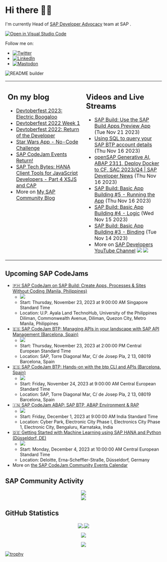 
# Hi there 👋🏼

I'm currently Head of [SAP Developer Advocacy](https://developers.sap.com/developer-advocates.html) team at SAP .

[![Open in Visual Studio Code](https://img.shields.io/badge/Made%20for-VSCode-1f425f.svg)](https://github.dev/jung-thomas/jung-thomas)

Follow me on:
- <a href="https://twitter.com/thomas_jung"><img alt="Twitter" src="https://img.shields.io/badge/thomas_jung-%231DA1F2.svg?style=for-the-badge&logo=Twitter&logoColor=white"/></a>
- <a href="https://www.linkedin.com/in/thomasjungsap/"><img alt="LinkedIn" src="https://img.shields.io/badge/linkedin-%230077B5.svg?style=for-the-badge&logo=linkedin&logoColor=white"/></a>
- <a rel="me" href="https://mastodon.cloud/@thomas_jung"><img alt="Mastodon" src="https://img.shields.io/mastodon/follow/109262551990174478?domain=https%3A%2F%2Fmastodon.cloud%2F&style=social"/></a>

![README builder](https://github.com/jung-thomas/jung-thomas/workflows/README%20builder/badge.svg)

<table><tr><td valign="top" width="50%">
 
## On my blog
- [Devtoberfest 2023: Electric Boogaloo](https://blogs.sap.com/?p=1824721) 
- [Devtoberfest 2022 Week 1](https://blogs.sap.com/?p=1618235) 
- [Devtoberfest 2022: Return of the Developer](https://blogs.sap.com/?p=1598237) 
- [Star Wars App - No-Code Challenge](https://blogs.sap.com/?p=1543686) 
- [SAP CodeJam Events Return!](https://blogs.sap.com/?p=1539697) 
- [SAP Tech Bytes: HANA Client Tools for JavaScript Developers - Part 4 XSJS and CAP](https://blogs.sap.com/?p=1519898) 
- More on [My SAP Community Blog](https://people.sap.com/thomas.jung#content:blogposts)
</td>
  
<td valign="top" width="50%">
  
## Videos and Live Streams
- [SAP Build: Use the SAP Build Apps Preview App](https://www.youtube.com/watch?v=EfoyYcRCGic) (Tue Nov 21 2023)
- [Using SQL to query your SAP BTP account details](https://www.youtube.com/watch?v=wG8Z2pEKc-c) (Thu Nov 16 2023)
- [openSAP Generative AI, ABAP 2311, Deploy Docker to CF, SAC 2023/Q4 | SAP Developer News](https://www.youtube.com/watch?v=fYg6C5tDrvk) (Thu Nov 16 2023)
- [SAP Build: Basic App Building #5 - Running the App](https://www.youtube.com/watch?v=p3siMoWzMKE) (Thu Nov 16 2023)
- [SAP Build: Basic App Building #4 - Logic](https://www.youtube.com/watch?v=hCacZWm9riY) (Wed Nov 15 2023)
- [SAP Build: Basic App Building #3 - Binding](https://www.youtube.com/watch?v=LHbm78pfTU8) (Tue Nov 14 2023)
- More on [SAP Developers YouTube Channel](https://www.youtube.com/channel/UCNfmelKDrvRmjYwSi9yvrMg) ![](https://img.shields.io/youtube/channel/views/UCNfmelKDrvRmjYwSi9yvrMg) ![](https://img.shields.io/youtube/channel/subscribers/UCNfmelKDrvRmjYwSi9yvrMg)
</td></tr></table>

## Upcoming SAP CodeJams
- [🇵🇭 SAP CodeJam on SAP Build: Create Apps, Processes & Sites Without Coding (Manila, Philippines)](https://groups.community.sap.com/t5/sap-codejam/sap-codejam-on-sap-build-create-apps-processes-amp-sites-without-coding/ev-p/292174)
  - <img src="https://groups.community.sap.com/t5/image/serverpage/image-id/46191iC3B486243D3777D9/image-size/thumb/is-moderation-mode/true?v=v2&px=150" />
  - Start: Thursday, November 23, 2023 at 9:00:00 AM Singapore Standard Time
  - Location: U.P. Ayala Land TechnoHub, University of the Philippines Diliman, Commonwealth Avenue, Diliman, Quezon City, Metro Manila, Philippines
- [🇪🇸 SAP CodeJam BTP: Managing APIs in your landscape with SAP API Management (Barcelona, Spain)](https://groups.community.sap.com/t5/sap-codejam/sap-codejam-btp-managing-apis-in-your-landscape-with-sap-api-management/ev-p/292642)
  - <img src="https://groups.community.sap.com/t5/image/serverpage/image-id/46364iF94D9847CC482B68/image-size/thumb?v=v2&px=150" />
  - Start: Thursday, November 23, 2023 at 2:00:00 PM Central European Standard Time
  - Location: SAP, Torre Diagonal Mar, C/ de Josep Pla, 2 13, 08019 Barcelona, Spain
- [🇪🇸 SAP CodeJam BTP: Hands-on with the btp CLI and APIs (Barcelona, Spain)](https://groups.community.sap.com/t5/sap-codejam/sap-codejam-btp-hands-on-with-the-btp-cli-and-apis-barcelona-spain/ev-p/292644)
  - <img src="https://groups.community.sap.com/t5/image/serverpage/image-id/46365i1D7AD63DDCF3DA8D/image-size/thumb?v=v2&px=150" />
  - Start: Friday, November 24, 2023 at 9:00:00 AM Central European Standard Time
  - Location: SAP, Torre Diagonal Mar, C/ de Josep Pla, 2 13, 08019 Barcelona, Spain
- [🇮🇳 SAP CodeJam ABAP: SAP BTP, ABAP Environment & RAP](https://groups.community.sap.com/t5/sap-codejam/sap-codejam-abap-sap-btp-abap-environment-amp-rap/ev-p/293959)
  - <img src="https://groups.community.sap.com/t5/image/serverpage/image-id/46895iBF3709C40E400C1E/image-size/thumb?v=v2&px=150" />
  - Start: Friday, December 1, 2023 at 9:00:00 AM India Standard Time
  - Location: Cyber Park, Electronic City Phase I, Electronics City Phase 1, Electronic City, Bengaluru, Karnataka, India
- [🇩🇪 Getting Started with Machine Learning using SAP HANA and Python (Düsseldorf, DE)](https://groups.community.sap.com/t5/sap-codejam/getting-started-with-machine-learning-using-sap-hana-and-python-d%C3%BCsseldorf/ev-p/303061)
  - <img src="https://groups.community.sap.com/t5/image/serverpage/image-id/49741iAA48FA1297574B92/image-size/thumb?v=v2&px=150" />
  - Start: Monday, December 4, 2023 at 10:00:00 AM Central European Standard Time
  - Location: Deloitte, Erna-Scheffler-Straße, Düsseldorf, Germany
- More on [the SAP CodeJam Community Events Calendar](https://groups.community.sap.com/t5/sap-codejam/eb-p/codejam-events)

## SAP Community Activity
<p align = "center">
<a href="https://people.sap.com/thomas.jung#overview">
  <img align="center" src="https://devrel-tools-prod-scn-badges-srv.cfapps.eu10.hana.ondemand.com/activity/thomas.jung" />
</a>
</br>
<a href="https://people.sap.com/thomas.jung#reputation">
  <img align="center" src="https://devrel-tools-prod-scn-badges-srv.cfapps.eu10.hana.ondemand.com/showcaseBadges/thomas.jung?test=2" />
</a>
</p>

## GitHub Statistics
<p align = "center">
<a href="https://github.com/anuraghazra/github-readme-stats">
  <img align="center" src="https://github-readme-stats.vercel.app/api?username=jung-thomas&count_private=true&show_icons=true&theme=dark&line_height=27" />
</a>
<a href="https://github.com/anuraghazra/github-readme-stats">
  <img align="center" src="https://github-readme-stats.vercel.app/api/top-langs/?username=jung-thomas&show_icons=true&theme=dark" />
</a>
</p>

<p align = "center">
 <img  src="https://github-readme-streak-stats.herokuapp.com/?user=jung-thomas&show_icons=true&locale=en&layout=compact&theme=dark&line_height=0" />
</p> 

<p align = "center">
 <img src="https://activity-graph.herokuapp.com/graph?username=jung-thomas&theme=redical">
</p> 

[![trophy](https://github-profile-trophy.vercel.app/?username=jung-thomas&theme=onedark)](https://github.com/ryo-ma/github-profile-trophy)


